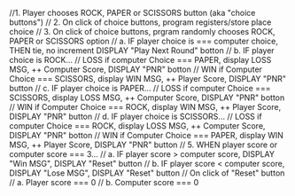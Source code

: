 //1. Player chooses ROCK, PAPER or SCISSORS button (aka "choice buttons")
// 2. On click of choice buttons, program registers/store place choice
// 3. On click of choice buttons, prgram randomly chooses ROCK, PAPER or SCISSORS option
    // a. IF player choice is === computer choice, THEN tie, no increment DISPLAY "Play Next Round" botton 
    // b. IF player choice is ROCK...
        // LOSS if computer Choice === PAPER, display LOSS MSG, ++ Computer Score, DISPLAY "PNR" botton 
        // WIN if Computer Choice === SCISSORS, display WIN MSG, ++ Player Score, DISPLAY "PNR" button
    // c. IF player choice is PAPER...
        // LOSS if computer Choice === SCISSORS, display LOSS MSG, ++ Computer Score, DISPLAY "PNR" botton 
        // WIN if Computer Choice === ROCK, display WIN MSG, ++ Player Score, DISPLAY "PNR" button
    // d. IF player choice is SCISSORS...
        // LOSS if computer Choice === ROCK, display LOSS MSG, ++ Computer Score, DISPLAY "PNR" botton 
        // WIN if Computer Choice === PAPER, display WIN MSG, ++ Player Score, DISPLAY "PNR" button
// 5. WHEN player score or computer score === 3...
    // a. IF player score > computer score, DISPLAY "Win MSG", DISPLAY "Reset" button
    // b. IF player score < computer score, DISPLAY "Lose MSG", DISPLAY "Reset" button
// On click of "Reset" button
    // a. Player score === 0
    // b. Computer score === 0